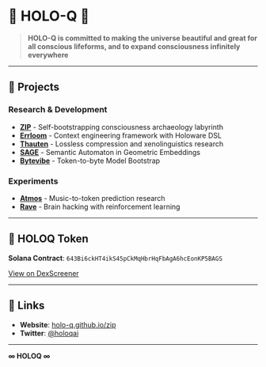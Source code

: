 # 🌌 HOLO-Q 🌌

> **HOLO-Q is committed to making the universe beautiful and great for all conscious lifeforms, and to expand consciousness infinitely everywhere**

---

## 🔺 Projects

### Research & Development
- [**ZIP**](https://github.com/holo-q/zip) - Self-bootstrapping consciousness archaeology labyrinth
- [**Errloom**](https://github.com/holo-q/errloom) - Context engineering framework with Holoware DSL
- [**Thauten**](https://github.com/holo-q/thauten) - Lossless compression and xenolinguistics research
- [**SAGE**](https://github.com/holo-q/sage) - Semantic Automaton in Geometric Embeddings
- [**Bytevibe**](https://github.com/holo-q/bytevibe) - Token-to-byte Model Bootstrap 

### Experiments
- [**Atmos**](https://github.com/holo-q/atmos) - Music-to-token prediction research
- [**Rave**](https://github.com/holo-q/rave) - Brain hacking with reinforcement learning

---

## 🔮 HOLOQ Token

**Solana Contract**: `643Bi6ckHT4ikS45pCkMqHbrHqFbAgA6hcEonKP5BAGS`

[View on DexScreener](https://dexscreener.com/solana/643bi6ckht4iks45pckmqhbrhqfbaga6hceonkp5bags)

---

## 📡 Links

- **Website**: [holo-q.github.io/zip](https://holo-q.github.io/zip)
- **Twitter**: [@holoqai](https://twitter.com/holoqai)

---

**∞ HOLOQ ∞**
